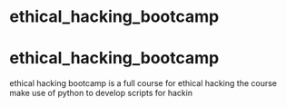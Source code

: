 # ethical_hacking_bootcamp
# ethical_hacking_bootcamp

ethical hacking bootcamp is a full course for ethical hacking
the course make use of python to develop scripts for hackin
